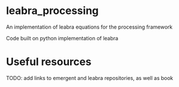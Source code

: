 # leabra_processing
An implementation of leabra equations for the processing framework

Code built on python implementation of leabra

# Useful resources
TODO: add links to emergent and leabra repositories, as well as book
